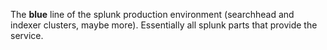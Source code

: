The **blue** line of the splunk production environment (searchhead and indexer clusters, maybe more). Essentially all splunk parts that provide the service.